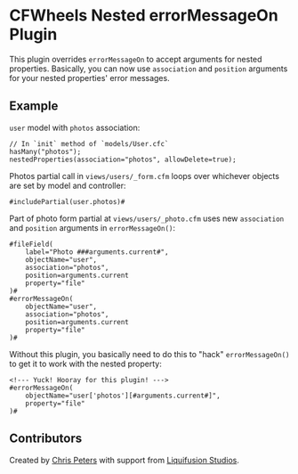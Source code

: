 # CFWheels Nested errorMessageOn Plugin

This plugin overrides `errorMessageOn` to accept arguments for nested properties. Basically, you can now use
`association` and `position` arguments for your nested properties' error messages.

## Example

`user` model with `photos` association:

	// In `init` method of `models/User.cfc`
	hasMany("photos");
	nestedProperties(association="photos", allowDelete=true);

Photos partial call in `views/users/_form.cfm` loops over whichever objects are set by model and controller:

	#includePartial(user.photos)#

Part of photo form partial at `views/users/_photo.cfm` uses new `association` and `position` arguments in
`errorMessageOn()`:

	#fileField(
		label="Photo ###arguments.current#",
		objectName="user",
		association="photos",
		position=arguments.current
		property="file"
	)#
	#errorMessageOn(
		objectName="user",
		association="photos",
		position=arguments.current
		property="file"
	)#

Without this plugin, you basically need to do this to "hack" `errorMessageOn()` to get it to work with the nested
property:

	<!--- Yuck! Hooray for this plugin! --->
	#errorMessageOn(
		objectName="user['photos'][#arguments.current#]",
		property="file"
	)#

## Contributors

Created by [Chris Peters][1] with support from [Liquifusion Studios][2].

[1]: http://cfwheels.org/user/profile/1
[2]: http://liquifusion.com/